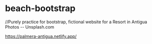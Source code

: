 # beach-bootstrap
//Purely practice for bootstrap, fictional website for a Resort in Antigua
Photos -- Unsplash.com

https://palmera-antigua.netlify.app/
